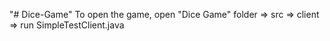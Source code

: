 "# Dice-Game" 
To open the game, open "Dice Game" folder => src => client => run SimpleTestClient.java
